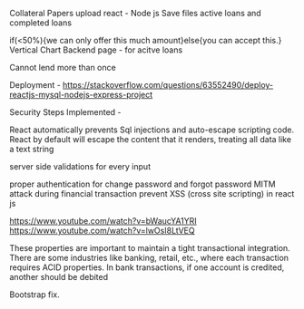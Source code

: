 Collateral Papers upload react - Node js Save files
active loans and completed loans

if(<50%){we can only offer this  much amount}else{you can accept this.}
Vertical Chart
Backend page - for acitve loans
<!-- Returns page -->
<!-- Advance insights - Reveal info  -->
<!-- Common OTP page -->
Cannot lend more than once

Deployment - https://stackoverflow.com/questions/63552490/deploy-reactjs-mysql-nodejs-express-project

Security Steps Implemented - 
<!-- 1) Common OTP page  -->
<!-- 2) Session Handling max 30 mins. -->
<!-- 3) Sql injections prevention ,  -->
<!-- 4) Password Hashing -->
<!-- 5) Cross site scripting -->

React automatically prevents Sql injections and auto-escape scripting code.
React by default will escape the content that it renders, treating all data like a text string

<!-- Password Hashing  -->
server side validations for every input
<!-- prepared statement for sql injection -->
<!-- session handling for financial transaction -->
proper authentication for change password and forgot password
MITM attack during financial transaction
prevent XSS (cross site scripting) in react js

https://www.youtube.com/watch?v=bWaucYA1YRI
https://www.youtube.com/watch?v=lwOsI8LtVEQ

These properties are important to maintain a tight transactional integration. There are some industries like banking, retail, etc., where each transaction requires ACID properties. In bank transactions, if one account is credited, another should be debited

Bootstrap fix.



